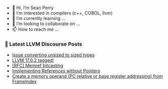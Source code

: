 - 👋 Hi, I’m Sean Perry
- 👀 I’m interested in compilers (c++, COBOL, llvm)
- 🌱 I’m currently learning ...
- 💞️ I’m looking to collaborate on ...
- 📫 How to reach me ...

<!---
s66perry/s66perry is a ✨ special ✨ repository because its `README.md` (this file) appears on your GitHub profile.
You can click the Preview link to take a look at your changes.
--->
### 📕 Latest LLVM Discourse Posts

<!-- DISCOURSE-LLVM:START -->
- [Issue converting unsized to sized types](https://discourse.llvm.org/t/issue-converting-unsized-to-sized-types/73730#post_9)
- [LLVM 17.0.2 tagged!](https://discourse.llvm.org/t/llvm-17-0-2-tagged/73839#post_5)
- [[RFC] Memref bitcasting](https://discourse.llvm.org/t/rfc-memref-bitcasting/66395?page=2#post_21)
- [Implementing References without Pointers](https://discourse.llvm.org/t/implementing-references-without-pointers/73878#post_2)
- [Create a memory operand &lpar;PC relative or base register addressing&rpar; from FrameIndex](https://discourse.llvm.org/t/create-a-memory-operand-pc-relative-or-base-register-addressing-from-frameindex/73847#post_3)
<!-- DISCOURSE-LLVM:END -->
